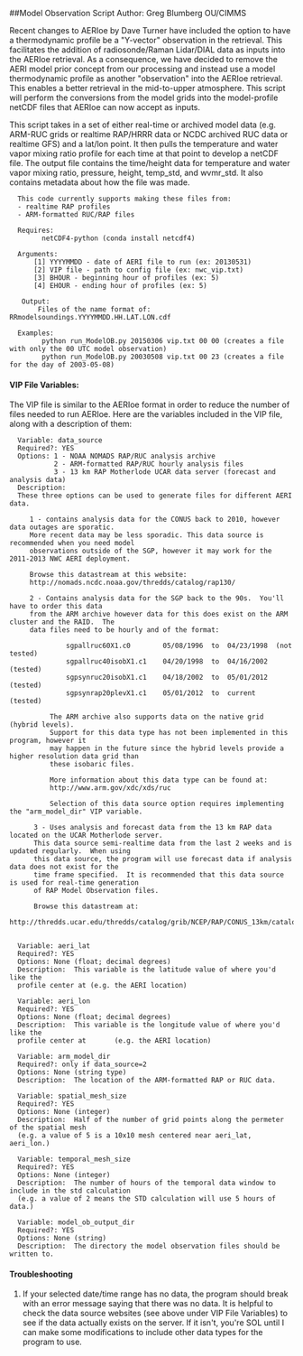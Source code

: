 ##Model Observation Script
Author: Greg Blumberg OU/CIMMS

Recent changes to AERIoe by Dave Turner have included the option to have a thermodynamic profile be a "Y-vector" observation in the retrieval.  This facilitates the addition of radiosonde/Raman Lidar/DIAL data as inputs into the AERIoe retrieval.  As a consequence, we have decided to remove the AERI model prior concept from our processing and instead use a model thermodynamic profile as another "observation" into the AERIoe retrieval.  This enables a better retrieval in the mid-to-upper atmosphere.  This script will perform the conversions from the model grids into the model-profile netCDF files that AERIoe can now accept as inputs. 

This script takes in a set of either real-time or archived model data (e.g. ARM-RUC grids or realtime RAP/HRRR data or NCDC archived RUC data or realtime GFS) and a lat/lon point.  It then pulls the temperature and water vapor mixing ratio profile for each time at that point to develop a netCDF file.  The output file contains the time/height data for temperature and water vapor mixing ratio, pressure, height, temp_std, and wvmr_std. It also contains metadata about how the file was made.

      This code currently supports making these files from:
      - realtime RAP profiles
      - ARM-formatted RUC/RAP files

      Requires:
            netCDF4-python (conda install netcdf4)

      Arguments:
          [1] YYYYMMDD - date of AERI file to run (ex: 20130531)
          [2] VIP file - path to config file (ex: nwc_vip.txt)
          [3] BHOUR - beginning hour of profiles (ex: 5)
          [4] EHOUR - ending hour of profiles (ex: 5)

       Output:
           Files of the name format of: RRmodelsoundings.YYYYMMDD.HH.LAT.LON.cdf

      Examples:
            python run_ModelOB.py 20150306 vip.txt 00 00 (creates a file with only the 00 UTC model observation)
            python run_ModelOB.py 20030508 vip.txt 00 23 (creates a file for the day of 2003-05-08)

#### VIP File Variables:

The VIP file is similar to the AERIoe format in order to reduce the number of files needed to run AERIoe.
Here are the variables included in the VIP file, along with a description of them:
   
      Variable: data_source
      Required?: YES
      Options: 1 - NOAA NOMADS RAP/RUC analysis archive
               2 - ARM-formatted RAP/RUC hourly analysis files
               3 - 13 km RAP Motherlode UCAR data server (forecast and analysis data)
      Description:
      These three options can be used to generate files for different AERI data.
      
         1 - contains analysis data for the CONUS back to 2010, however data outages are sporatic.  
         More recent data may be less sporadic. This data source is recommended when you need model 
         observations outside of the SGP, however it may work for the 2011-2013 NWC AERI deployment.
         
         Browse this datastream at this website:
         http://nomads.ncdc.noaa.gov/thredds/catalog/rap130/
      
         2 - Contains analysis data for the SGP back to the 90s.  You'll have to order this data 
         from the ARM archive however data for this does exist on the ARM cluster and the RAID.  The
         data files need to be hourly and of the format:
      
                  sgpallruc60X1.c0        05/08/1996  to  04/23/1998  (not tested)
                  sgpallruc40isobX1.c1    04/20/1998  to  04/16/2002  (tested)
                  sgpsynruc20isobX1.c1    04/18/2002  to  05/01/2012  (tested)
                  sgpsynrap20plevX1.c1    05/01/2012  to  current     (tested)
      
              The ARM archive also supports data on the native grid (hybrid levels).
              Support for this data type has not been implemented in this program, however it
              may happen in the future since the hybrid levels provide a higher resolution data grid than
              these isobaric files.
              
              More information about this data type can be found at:
              http://www.arm.gov/xdc/xds/ruc
      
              Selection of this data source option requires implementing the "arm_model_dir" VIP variable.
      
          3 - Uses analysis and forecast data from the 13 km RAP data located on the UCAR Motherlode server.
          This data source semi-realtime data from the last 2 weeks and is updated regularly.  When using
          this data source, the program will use forecast data if analysis data does not exist for the
          time frame specified.  It is recommended that this data source is used for real-time generation
          of RAP Model Observation files.  
          
          Browse this datastream at:
          http://thredds.ucar.edu/thredds/catalog/grib/NCEP/RAP/CONUS_13km/catalog.html
      
      
      Variable: aeri_lat
      Required?: YES
      Options: None (float; decimal degrees)
      Description:  This variable is the latitude value of where you'd like the 
      profile center at (e.g. the AERI location)
      
      Variable: aeri_lon
      Required?: YES
      Options: None (float; decimal degrees)
      Description:  This variable is the longitude value of where you'd like the 
      profile center at       (e.g. the AERI location)
      
      Variable: arm_model_dir
      Required?: only if data_source=2
      Options: None (string type)
      Description:  The location of the ARM-formatted RAP or RUC data.
      
      Variable: spatial_mesh_size
      Required?: YES
      Options: None (integer)
      Description:  Half of the number of grid points along the permeter of the spatial mesh 
      (e.g. a value of 5 is a 10x10 mesh centered near aeri_lat, aeri_lon.)
      
      Variable: temporal_mesh_size
      Required?: YES
      Options: None (integer)
      Description:  The number of hours of the temporal data window to include in the std calculation 
      (e.g. a value of 2 means the STD calculation will use 5 hours of data.)
      
      Variable: model_ob_output_dir
      Required?: YES
      Options: None (string)
      Description:  The directory the model observation files should be written to.
      
#### Troubleshooting

1. If your selected date/time range has no data, the program should break with an error message saying that there was no data.  It is helpful to check the data source websites (see above under VIP File Variables) to see if the data actually exists on the server.  If it isn't, you're SOL until I can make some modifications to include other data types for the program to use.
